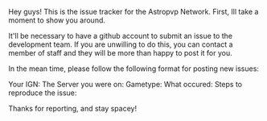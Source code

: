 Hey guys! This is the issue tracker for the Astropvp Network. First, Ill take a moment to show you around. 

It'll be necessary to have a github account to submit an issue to the development team. If you are unwilling to do this, you can contact a member of staff and they will be more than happy to post it for you.

In the mean time, please follow the following format for posting new issues:

Your IGN:
The Server you were on:
Gametype:
What occured:
Steps to reproduce the issue:

Thanks for reporting, and stay spacey!